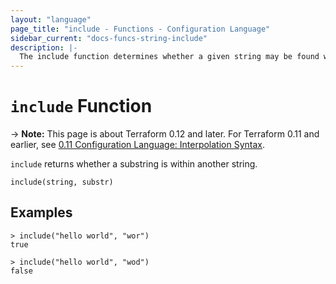 ```yaml
---
layout: "language"
page_title: "include - Functions - Configuration Language"
sidebar_current: "docs-funcs-string-include"
description: |-
  The include function determines whether a given string may be found within another string.
---
```


# `include` Function

-> **Note:** This page is about Terraform 0.12 and later. For Terraform 0.11 and
earlier, see
[0.11 Configuration Language: Interpolation Syntax](../../configuration-0-11/interpolation.html).

`include` returns whether a substring is within another string.

```hcl
include(string, substr)
```

## Examples

```
> include("hello world", "wor")
true
```

```
> include("hello world", "wod")
false
```
